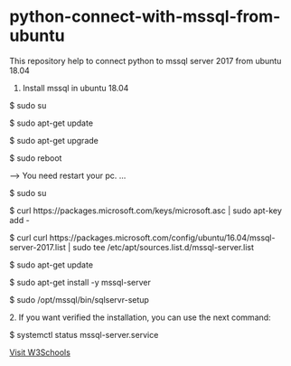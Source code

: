 # python-connect-with-mssql-from-ubuntu
 This repository help to connect python to mssql server 2017 from ubuntu 18.04
 
 1. Install mssql in ubuntu 18.04
 
 <p>$ sudo su</p>
 <p>$ sudo apt-get update</p>
 <p>$ sudo apt-get upgrade</p>
 <p>$ sudo reboot</p> --> You need restart your pc.
 ...
 <p>$ sudo su</p>
 <p>$ curl https://packages.microsoft.com/keys/microsoft.asc | sudo apt-key add -</p>
 <p>$ curl curl https://packages.microsoft.com/config/ubuntu/16.04/mssql-server-2017.list | sudo tee /etc/apt/sources.list.d/mssql-server.list</p>
 <p>$ sudo apt-get update</p>
 <p>$ sudo apt-get install -y mssql-server</p>
 <p>$ sudo /opt/mssql/bin/sqlservr-setup</p>
 
 <p>2. If you want verified the installation, you can use the next command:</p>
 <p>$ systemctl status mssql-server.service</p>
 <a href="https://github.com/gventuraagramonte/python-connect-with-mssql-from-ubuntu/blob/master/1.PNG">Visit W3Schools</a>
 
